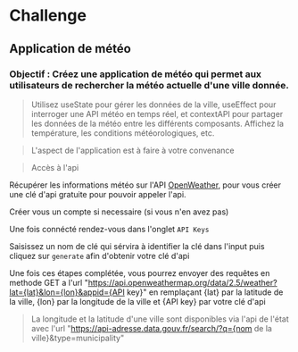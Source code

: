 # Challenge
## Application de météo

### Objectif : Créez une application de météo qui permet aux utilisateurs de rechercher la météo actuelle d'une ville donnée.
> Utilisez useState pour gérer les données de la ville, useEffect pour interroger une API météo en temps réel, et contextAPI pour partager les données de la météo entre les différents composants. Affichez la température, les conditions météorologiques, etc.

> L'aspect de l'application est à faire à votre convenance

>Accès à l'api

Récupérer les informations météo sur l'API [OpenWeather](https://openweathermap.org/api),
pour vous créer une clé d'api gratuite pour pouvoir appeler l'api.


Créer vous un compte si necessaire (si vous n'en avez pas)


Une fois connécté rendez-vous dans l'onglet `API Keys`

Saisissez un nom de clé qui sérvira à identifier la clé dans l'input puis cliquez sur `generate` afin d'obtenir votre clé d'api

Une fois ces étapes complétée, vous pourrez envoyer des requêtes en methode GET a l'url "https://api.openweathermap.org/data/2.5/weather?lat={lat}&lon={lon}&appid={API key}"
en remplaçant {lat} par la latitude de la ville, {lon} par la longitude de la ville et {API key} par votre clé d'api

> La longitude et la latitude d'une ville sont disponibles via l'api de l'état avec l'url "https://api-adresse.data.gouv.fr/search/?q={nom de la ville}&type=municipality"